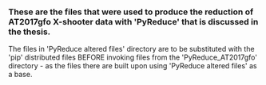 ### These are the files that were used to produce the reduction of AT2017gfo X-shooter data with 'PyReduce' that is discussed in the thesis.

The files in 'PyReduce altered files' directory are to be substituted with the 'pip' distributed files BEFORE
invoking files from the 'PyReduce_AT2017gfo' directory - as the files there are built upon using 'PyReduce altered files'
as a base. 
